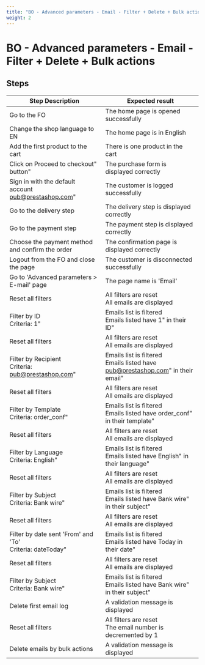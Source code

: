 ```yaml
---
title: "BO - Advanced parameters - Email - Filter + Delete + Bulk actions"
weight: 2
---
```


# BO - Advanced parameters - Email - Filter + Delete + Bulk actions
## Steps
| Step Description | Expected result |
| ----- | ----- |
| Go to the FO | The home page is opened successfully |
| Change the shop language to EN | The home page is in English |
| Add the first product to the cart | There is one product in the cart |
| Click on Proceed to checkout" button" | The purchase form is displayed correctly |
| Sign in with the default account pub@prestashop.com" | The customer is logged successfully |
| Go to the delivery step | The delivery step is displayed correctly |
| Go to the payment step | The payment step is displayed correctly |
| Choose the payment method and confirm the order | The confirmation page is displayed correctly |
| Logout from the FO and close the page | The customer is disconnected successfully |
| Go to 'Advanced parameters > E-mail' page | The page name is 'Email' |
| Reset all filters | All filters are reset<br>All emails are displayed |
| Filter by ID<br>Criteria: 1" | Emails list is filtered<br>Emails listed have 1" in their ID" |
| Reset all filters | All filters are reset<br>All emails are displayed |
| Filter by Recipient<br>Criteria: pub@prestashop.com" | Emails list is filtered<br>Emails listed have pub@prestashop.com" in their email" |
| Reset all filters | All filters are reset<br>All emails are displayed |
| Filter by Template<br>Criteria: order_conf" | Emails list is filtered<br>Emails listed have order_conf" in their template" |
| Reset all filters | All filters are reset<br>All emails are displayed |
| Filter by Language<br>Criteria: English" | Emails list is filtered<br>Emails listed have English" in their language" |
| Reset all filters | All filters are reset<br>All emails are displayed |
| Filter by Subject<br>Criteria: Bank wire" | Emails list is filtered<br>Emails listed have Bank wire" in their subject" |
| Reset all filters | All filters are reset<br>All emails are displayed |
| Filter by date sent 'From' and 'To'<br>Criteria: dateToday" | Emails list is filtered<br>Emails listed have Today in their date" |
| Reset all filters | All filters are reset<br>All emails are displayed |
| Filter by Subject<br>Criteria: Bank wire" | Emails list is filtered<br>Emails listed have Bank wire" in their subject" |
| Delete first email log | A validation message is displayed |
| Reset all filters | All filters are reset<br>The email number is decremented by 1 |
| Delete emails by bulk actions | A validation message is displayed |
